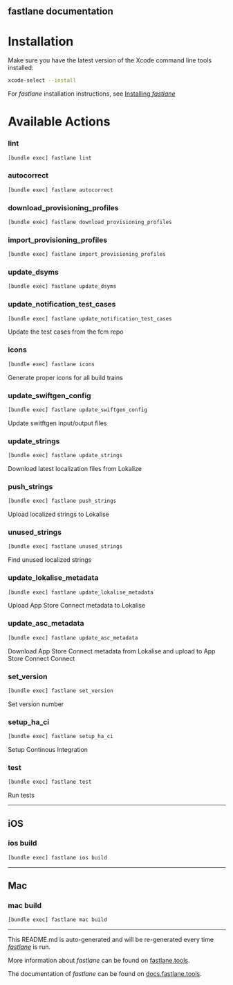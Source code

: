 fastlane documentation
----

# Installation

Make sure you have the latest version of the Xcode command line tools installed:

```sh
xcode-select --install
```

For _fastlane_ installation instructions, see [Installing _fastlane_](https://docs.fastlane.tools/#installing-fastlane)

# Available Actions

### lint

```sh
[bundle exec] fastlane lint
```



### autocorrect

```sh
[bundle exec] fastlane autocorrect
```



### download_provisioning_profiles

```sh
[bundle exec] fastlane download_provisioning_profiles
```



### import_provisioning_profiles

```sh
[bundle exec] fastlane import_provisioning_profiles
```



### update_dsyms

```sh
[bundle exec] fastlane update_dsyms
```



### update_notification_test_cases

```sh
[bundle exec] fastlane update_notification_test_cases
```

Update the test cases from the fcm repo

### icons

```sh
[bundle exec] fastlane icons
```

Generate proper icons for all build trains

### update_swiftgen_config

```sh
[bundle exec] fastlane update_swiftgen_config
```

Update switftgen input/output files

### update_strings

```sh
[bundle exec] fastlane update_strings
```

Download latest localization files from Lokalize

### push_strings

```sh
[bundle exec] fastlane push_strings
```

Upload localized strings to Lokalise

### unused_strings

```sh
[bundle exec] fastlane unused_strings
```

Find unused localized strings

### update_lokalise_metadata

```sh
[bundle exec] fastlane update_lokalise_metadata
```

Upload App Store Connect metadata to Lokalise

### update_asc_metadata

```sh
[bundle exec] fastlane update_asc_metadata
```

Download App Store Connect metadata from Lokalise and upload to App Store Connect Connect

### set_version

```sh
[bundle exec] fastlane set_version
```

Set version number

### setup_ha_ci

```sh
[bundle exec] fastlane setup_ha_ci
```

Setup Continous Integration

### test

```sh
[bundle exec] fastlane test
```

Run tests

----


## iOS

### ios build

```sh
[bundle exec] fastlane ios build
```



----


## Mac

### mac build

```sh
[bundle exec] fastlane mac build
```



----

This README.md is auto-generated and will be re-generated every time [_fastlane_](https://fastlane.tools) is run.

More information about _fastlane_ can be found on [fastlane.tools](https://fastlane.tools).

The documentation of _fastlane_ can be found on [docs.fastlane.tools](https://docs.fastlane.tools).
